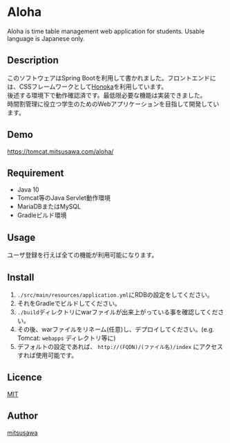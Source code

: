 # Aloha
Aloha is time table management web application for students. Usable language is Japanese only.

## Description  

このソフトウェアはSpring Bootを利用して書かれました。フロントエンドには、CSSフレームワークとして[Honoka](https://github.com/windyakin/Honoka)を利用しています。  
後述する環境下で動作確認済です。最低限必要な機能は実装できました。  
時間割管理に役立つ学生のためのWebアプリケーションを目指して開発しています。

## Demo

<https://tomcat.mitsusawa.com/aloha/>

## Requirement

* Java 10
* Tomcat等のJava Servlet動作環境
* MariaDBまたはMySQL
* Gradleビルド環境

## Usage

ユーザ登録を行えば全ての機能が利用可能になります。

## Install

1. `./src/main/resources/application.yml`にRDBの設定をしてください。 
2. それをGradleでビルドしてください。
3. `./build`ディレクトリにwarファイルが出来上がっている事を確認してください。
4. その後、warファイルをリネーム(任意)し、デプロイしてください。(e.g. Tomcat: `webapps` ディレクトリ等に)
5. デフォルトの設定であれば、 `http://(FQDN)/(ファイル名)/index` にアクセスすれば使用可能です。

## Licence

[MIT](https://github.com/mitsusawa/One/blob/master/LICENSE)

## Author

[mitsusawa](https://github.com/mitsusawa)
